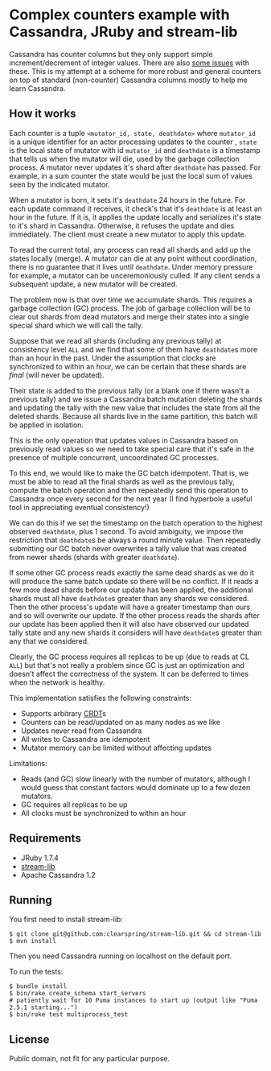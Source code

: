 Complex counters example with Cassandra, JRuby and stream-lib
=============================================================

Cassandra has counter columns but they only support simple increment/decrement of integer values. There are also
[some issues](http://wiki.apache.org/cassandra/Counters#Technical_limitations) with these. This is my attempt at a scheme
for more robust and general counters on top of standard (non-counter) Cassandra columns mostly to help me
learn Cassandra.

How it works
------------

Each counter is a tuple `<mutator_id, state, deathdate>` where `mutator_id` is a unique identifier for an actor
processing updates to the counter , `state` is the local state of mutator with id `mutator_id` and `deathdate` is a
timestamp that tells us when the mutator will die, used by the garbage collection process. A mutator never updates
it's shard after `deathdate` has passed. For example, in a sum counter the state would be just the local sum of
values seen by the indicated mutator.

When a mutator is born, it sets it's `deathdate` 24 hours in the future. For each update command it receives,
it check's that it's `deathdate` is at least an hour in the future. If it is, it applies the update locally and
serializes it's state to it's shard in Cassandra. Otherwise, it refuses the update and dies immediately. The client must
create a new mutator to apply this update.

To read the current total, any process can read all shards and add up the states locally (merge). A mutator can die
at any point without coordination, there is no guarantee that it lives until `deathdate`. Under memory pressure for
example, a mutator can be unceremoniously culled. If any client sends a subsequent update,
a new mutator will be created.

The problem now is that over time we accumulate shards. This requires a garbage collection (GC) process. The job of
garbage collection will be to clear out shards from dead mutators and merge their states into a single special shard
which we will call the tally.

Suppose that we read all shards (including any previous tally) at consistency level `ALL` and we
find that some of them have `deathdate`s more than an hour in the past. Under the assumption that clocks are
synchronized to within an hour, we can be certain that these shards are _final_ (will never be updated).

Their state is added to the previous tally (or a blank one if there wasn't a previous tally) and we issue a Cassandra
 batch mutation deleting the shards and updating the tally with the new value that includes the state from all the
 deleted shards. Because all shards live in the same partition, this batch will be applied in isolation.

This is the only operation that updates values in Cassandra based on previously read values so we need to take
special care that it's safe in the presence of multiple concurrent, uncoordinated GC processes.

To this end, we would like to make the GC batch idempotent. That is, we must be able to read all the final shards as
well as the previous tally, compute the batch operation and then repeatedly send this operation to Cassandra once
every second for the next year (I find hyperbole a useful tool in appreciating eventual consistency!)

We can do this if we set the timestamp on the batch operation to the highest observed `deathdate`,
plus 1 second. To avoid ambiguity, we impose the restriction that `deathdate`s be always a round minute value. Then
repeatedly submitting our GC batch never overwrites a tally value that was created from newer shards (shards with
greater `deathdate`).

If some other GC process reads exactly the same dead shards as we do it will produce the same batch update so there
will be no conflict. If it reads a few more dead shards before our update has been applied,
the additional shards must all have `deathdate`s greater than any shards we considered. Then the other process's update
will have a greater timestamp than ours and so will overwrite our update. If the other process reads the shards after
 our update has been applied then it will also have observed our updated tally state and any new shards it considers
 will have `deathdate`s greater than any that we considered.

Clearly, the GC process requires all replicas to be up (due to reads at CL `ALL`) but that's not really a problem
since GC is just an optimization and doesn't affect the correctness of the system. It can be deferred to times when
the network is healthy.

This implementation satisfies the following constraints:

* Supports arbitrary [CRDT](http://hal.upmc.fr/docs/00/55/55/88/PDF/techreport.pdf)s
* Counters can be read/updated on as many nodes as we like
* Updates never read from Cassandra
* All writes to Cassandra are idempotent
* Mutator memory can be limited without affecting updates

Limitations:

* Reads (and GC) slow linearly with the number of mutators, although I would guess that constant factors would
  dominate up to a few dozen mutators.
* GC requires all replicas to be up
* All clocks must be synchronized to within an hour

Requirements
---

* JRuby 1.7.4
* [stream-lib](https://github.com/clearspring/stream-lib)
* Apache Cassandra 1.2

Running
---

You first need to install stream-lib:

	$ git clone git@github.com:clearspring/stream-lib.git && cd stream-lib
	$ mvn install

Then you need Cassandra running on localhost on the default port.

To run the tests:

    $ bundle install
    $ bin/rake create_schema start_servers
    # patiently wait for 10 Puma instances to start up (output like "Puma 2.5.1 starting...")
    $ bin/rake test multiprocess_test

License
---

Public domain, not fit for any particular purpose.



